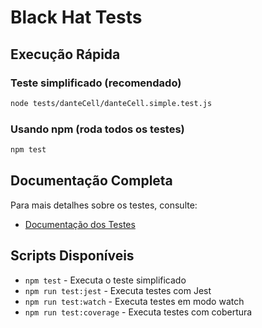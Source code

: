 # Black Hat Tests

## Execução Rápida

### Teste simplificado (recomendado)

```bash
node tests/danteCell/danteCell.simple.test.js
```
### Usando npm (roda todos os testes)

```bash
npm test
```
## Documentação Completa

Para mais detalhes sobre os testes, consulte:
- [Documentação dos Testes](tests/README.md)

## Scripts Disponíveis

- `npm test` - Executa o teste simplificado
- `npm run test:jest` - Executa testes com Jest
- `npm run test:watch` - Executa testes em modo watch
- `npm run test:coverage` - Executa testes com cobertura